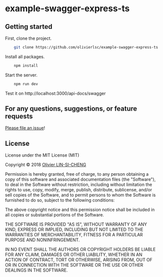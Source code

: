# example-swagger-express-ts

## Getting started

First, clone the project.

```sh
    git clone https://github.com/olivierlsc/example-swagger-express-ts.git
```

Install all packages.

```sh
    npm install
```

Start the server.

```sh
    npm run dev
```

Test it on http://localhost:3000/api-docs/swagger

## For any questions, suggestions, or feature requests

[Please file an issue](https://github.com/olivierlsc/example-swagger-express-ts/issues)!

## License

License under the MIT License (MIT)

Copyright © 2018 [Olivier LIN-SI-CHENG](http://www.olivierlinsicheng.com)

Permission is hereby granted, free of charge, to any person obtaining a copy of this software and associated documentation files (the "Software"), to deal in the Software without restriction, including without limitation the rights to use, copy, modify, merge, publish, distribute, sublicense, and/or sell copies of the Software, and to permit persons to whom the Software is furnished to do so, subject to the following conditions:

The above copyright notice and this permission notice shall be included in all copies or substantial portions of the Software.

THE SOFTWARE IS PROVIDED "AS IS", WITHOUT WARRANTY OF ANY KIND, EXPRESS OR IMPLIED, INCLUDING BUT NOT LIMITED TO THE WARRANTIES OF MERCHANTABILITY, FITNESS FOR A PARTICULAR PURPOSE AND NONINFRINGEMENT. 

IN NO EVENT SHALL THE AUTHORS OR COPYRIGHT HOLDERS BE LIABLE FOR ANY CLAIM, DAMAGES OR OTHER LIABILITY, WHETHER IN AN ACTION OF CONTRACT, TORT OR OTHERWISE, ARISING FROM, OUT OF OR IN CONNECTION WITH THE SOFTWARE OR THE USE OR OTHER DEALINGS IN THE SOFTWARE.

